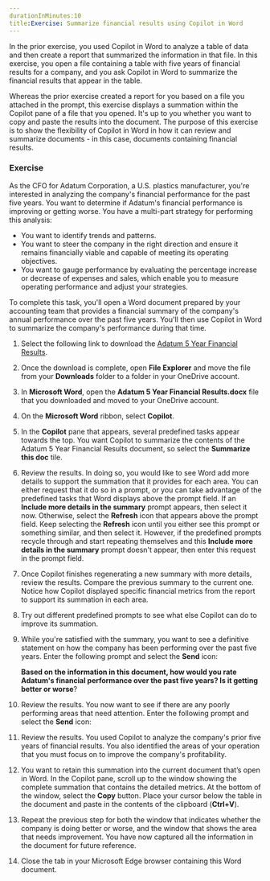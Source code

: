 ```yaml
---
durationInMinutes:10
title:Exercise: Summarize financial results using Copilot in Word
---
```

In the prior exercise, you used Copilot in Word to analyze a table of data and then create a report that summarized the information in that file. In this exercise, you open a file containing a table with five years of financial results for a company, and you ask Copilot in Word to summarize the financial results that appear in the table.

Whereas the prior exercise created a report for you based on a file you attached in the prompt, this exercise displays a summation within the Copilot pane of a file that you opened. It's up to you whether you want to copy and paste the results into the document. The purpose of this exercise is to show the flexibility of Copilot in Word in how it can review and summarize documents - in this case, documents containing financial results.

### Exercise

As the CFO for Adatum Corporation, a U.S. plastics manufacturer, you're interested in analyzing the company's financial performance for the past five years. You want to determine if Adatum's financial performance is improving or getting worse. You have a multi-part strategy for performing this analysis:

 -  You want to identify trends and patterns.
 -  You want to steer the company in the right direction and ensure it remains financially viable and capable of meeting its operating objectives.
 -  You want to gauge performance by evaluating the percentage increase or decrease of expenses and sales, which enable you to measure operating performance and adjust your strategies.

To complete this task, you'll open a Word document prepared by your accounting team that provides a financial summary of the company's annual performance over the past five years. You'll then use Copilot in Word to summarize the company's performance during that time.

1.  Select the following link to download the [Adatum 5 Year Financial Results](https://edxinteractivepage.blob.core.windows.net/ms-4004/Adatum%205%20Year%20Financial%20Results.docx).
2.  Once the download is complete, open **File Explorer** and move the file from your **Downloads** folder to a folder in your OneDrive account.
3.  In **Microsoft Word**, open the **Adatum 5 Year Financial Results.docx** file that you downloaded and moved to your OneDrive account.
4.  On the **Microsoft Word** ribbon, select **Copilot**.
5.  In the **Copilot** pane that appears, several predefined tasks appear towards the top. You want Copilot to summarize the contents of the Adatum 5 Year Financial Results document, so select the **Summarize this doc** tile.
6.  Review the results. In doing so, you would like to see Word add more details to support the summation that it provides for each area. You can either request that it do so in a prompt, or you can take advantage of the predefined tasks that Word displays above the prompt field. If an **Include more details in the summary** prompt appears, then select it now. Otherwise, select the **Refresh** icon that appears above the prompt field. Keep selecting the **Refresh** icon until you either see this prompt or something similar, and then select it. However, if the predefined prompts recycle through and start repeating themselves and this **Include more details in the summary** prompt doesn't appear, then enter this request in the prompt field.
7.  Once Copilot finishes regenerating a new summary with more details, review the results. Compare the previous summary to the current one. Notice how Copilot displayed specific financial metrics from the report to support its summation in each area.
8.  Try out different predefined prompts to see what else Copilot can do to improve its summation.
9.  While you're satisfied with the summary, you want to see a definitive statement on how the company has been performing over the past five years. Enter the following prompt and select the **Send** icon:
    
    **Based on the information in this document, how would you rate Adatum's financial performance over the past five years? Is it getting better or worse**?
10. Review the results. You now want to see if there are any poorly performing areas that need attention. Enter the following prompt and select the **Send** icon:
11. Review the results. You used Copilot to analyze the company's prior five years of financial results. You also identified the areas of your operation that you must focus on to improve the company's profitability.
12. You want to retain this summation into the current document that’s open in Word. In the Copilot pane, scroll up to the window showing the complete summation that contains the detailed metrics. At the bottom of the window, select the **Copy** button. Place your cursor below the table in the document and paste in the contents of the clipboard (**Ctrl+V**).
13. Repeat the previous step for both the window that indicates whether the company is doing better or worse, and the window that shows the area that needs improvement. You have now captured all the information in the document for future reference.
14. Close the tab in your Microsoft Edge browser containing this Word document.
